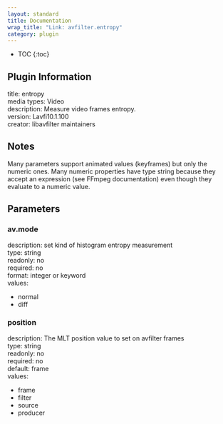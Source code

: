 ```yaml
---
layout: standard
title: Documentation
wrap_title: "Link: avfilter.entropy"
category: plugin
---
```

* TOC
{:toc}

## Plugin Information

title: entropy  
media types:
Video  
description: Measure video frames entropy.  
version: Lavfi10.1.100  
creator: libavfilter maintainers  

## Notes

Many parameters support animated values (keyframes) but only the numeric ones. Many numeric properties have type string because they accept an expression (see FFmpeg documentation) even though they evaluate to a numeric value.

## Parameters

### av.mode

  
description:
set kind of histogram entropy measurement  
type: string  
readonly: no  
required: no  
format: integer or keyword  
values:  

* normal
* diff

### position

  
description:
The MLT position value to set on avfilter frames  
type: string  
readonly: no  
required: no  
default: frame  
values:  

* frame
* filter
* source
* producer

